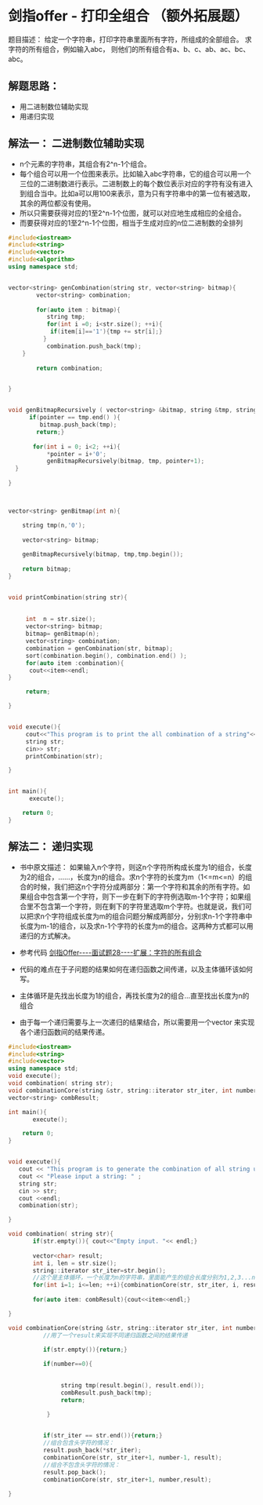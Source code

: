 # 剑指offer - 打印全组合 （额外拓展题）
题目描述： 给定一个字符串，打印字符串里面所有字符，所组成的全部组合。
求字符的所有组合，例如输入abc， 则他们的所有组合有a、b、c、ab、ac、bc、abc。


## 解题思路：
- 用二进制数位辅助实现
- 用递归实现


## 解法一： 二进制数位辅助实现

- n个元素的字符串，其组合有2^n-1个组合。
- 每个组合可以用一个位图来表示。比如输入abc字符串，它的组合可以用一个三位的二进制数进行表示。二进制数上的每个数位表示对应的字符有没有进入到组合当中。比如a可以用100来表示，意为只有字符串中的第一位有被选取，其余的两位都没有使用。
- 所以只需要获得对应的1至2^n-1个位图，就可以对应地生成相应的全组合。
- 而要获得对应的1至2^n-1个位图，相当于生成对应的n位二进制数的全排列

```c++
#include<iostream>
#include<string>
#include<vector>
#include<algorithm>
using namespace std;


vector<string> genCombination(string str, vector<string> bitmap){
        vector<string> combination;
        
        for(auto item : bitmap){
           string tmp;
           for(int i =0; i<str.size(); ++i){
            if(item[i]=='1'){tmp += str[i];}
     	  }
           combination.push_back(tmp);
	}
          
        return combination;


}


void genBitmapRecursively ( vector<string> &bitmap, string &tmp, string::iterator pointer){
      if(pointer == tmp.end() ){
         bitmap.push_back(tmp);
        return;}
       
       for(int i = 0; i<2; ++i){
           *pointer = i+'0';
           genBitmapRecursively(bitmap, tmp, pointer+1);
  }
 
}



vector<string> genBitmap(int n){

    string tmp(n,'0');
    
    vector<string> bitmap;
    
    genBitmapRecursively(bitmap, tmp,tmp.begin());
    
    return bitmap;
}


void printCombination(string str){
    
   
     int  n = str.size();
     vector<string> bitmap;
     bitmap= genBitmap(n); 
     vector<string> combination;
     combination = genCombination(str, bitmap);
     sort(combination.begin(), combination.end() );
     for(auto item :combination){
      cout<<item<<endl;
}

     return;

}


void execute(){
     cout<<"This program is to print the all combination of a string"<< endl;
     string str;
     cin>> str;
     printCombination(str);

}


int main(){
      execute();

	return 0;
}

```


## 解法二： 递归实现
- 书中原文描述： 如果输入n个字符，则这n个字符所构成长度为1的组合，长度为2的组合，......，长度为n的组合。求n个字符的长度为m（1<=m<=n）的组合的时候，我们把这n个字符分成两部分：第一个字符和其余的所有字符。如果组合中包含第一个字符，则下一步在剩下的字符例选取m-1个字符；如果组合里不包含第一个字符，则在剩下的字符里选取m个字符。也就是说，我们可以把求n个字符组成长度为m的组合问题分解成两部分，分别求n-1个字符串中长度为m-1的组合，以及求n-1个字符的长度为m的组合。这两种方式都可以用递归的方式解决。

- 参考代码 [剑指Offer----面试题28----扩展：字符的所有组合](https://blog.csdn.net/qianqin_2014/article/details/51598778 )

- 代码的难点在于子问题的结果如何在递归函数之间传递，以及主体循环该如何写。

- 主体循环是先找出长度为1的组合，再找长度为2的组合...直至找出长度为n的组合

- 由于每一个递归需要与上一次递归的结果结合，所以需要用一个vector<char> 来实现各个递归函数间的结果传递。

```c++
#include<iostream>
#include<string>
#include<vector>
using namespace std;
void execute();
void combination( string str);
void combinationCore(string &str, string::iterator str_iter, int number, vector<char> &result);
vector<string> combResult;

int main(){
       execute();

	return 0;
}


void execute(){
   cout << "This program is to generate the combination of all string using recursive function"<<endl;
   cout << "Please input a string: " ;  
   string str;
   cin >> str;
   cout <<endl;
   combination(str);

}

void combination( string str){
       if(str.empty()){ cout<<"Empty input. "<< endl;}
      
       vector<char> result;
       int i, len = str.size();
       string::iterator str_iter=str.begin();
       //这个是主体循环，一个长度为n的字符串，里面能产生的组合长度分别为1,2,3...n
       for(int i=1; i<=len; ++i){combinationCore(str, str_iter, i, result);} 
       
       for(auto item: combResult){cout<<item<<endl;}

}

void combinationCore(string &str, string::iterator str_iter, int number, vector<char> &result){
          //用了一个result来实现不同递归函数之间的结果传递

          if(str.empty()){return;}
         
          if(number==0){

            
               string tmp(result.begin(), result.end());
               combResult.push_back(tmp);          
               return;

           }
          

          if(str_iter == str.end()){return;}
          //组合包含头字符的情况：
          result.push_back(*str_iter);
          combinationCore(str, str_iter+1, number-1, result);
          //组合不包含头字符的情况：
          result.pop_back();
          combinationCore(str, str_iter+1, number,result);

}

```

